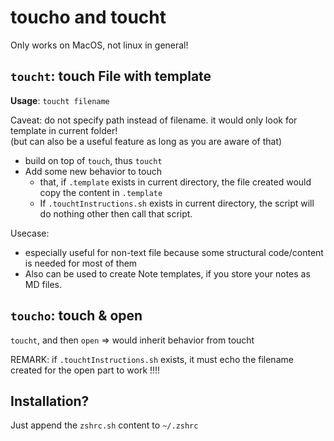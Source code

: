 # toucho and toucht

Only works on MacOS, not linux in general!

## `toucht`: touch File with template

**Usage**: `toucht filename`

Caveat: do not specify path instead of filename. it would only look for template in current folder!  
(but can also be a useful feature as long as you are aware of that)

- build on top of `touch`, thus `toucht`
- Add some new behavior to touch
  - that, if `.template` exists in current directory, the file created would copy the content in `.template`
  - If `.touchtInstructions.sh` exists in current directory, the script will do nothing other then call that script.

Usecase:

- especially useful for non-text file because some structural code/content is needed for most of them
- Also can be used to create Note templates, if you store your notes as MD files.

## `toucho`: touch & open

`toucht`, and then `open`
=> would inherit behavior from toucht

REMARK: if `.touchtInstructions.sh` exists, it must echo the filename created for the open part to work !!!!

## Installation?

Just append the `zshrc.sh` content to `~/.zshrc`
